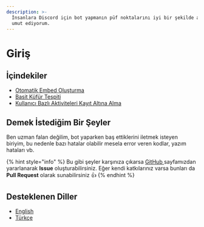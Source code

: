 ```yaml
---
description: >-
  İnsanlara Discord için bot yapmanın püf noktalarını iyi bir şekilde anlatmayı
  umut ediyorum.
---
```


# Giriş

## İçindekiler

* [Otomatik Embed Oluşturma](otomatik-embed-olusturma.md)
* [Basit Küfür Tespiti](basit-kuefuer-tespiti.md)
* [Kullanıcı Bazlı Aktiviteleri Kayıt Altına Alma](kullanici-bazli-aktiviteleri-kayit-altina-alma.md)

## Demek İstediğim Bir Şeyler

Ben uzman falan değilim, bot yaparken baş ettiklerini iletmek isteyen biriyim, bu nedenle bazı hatalar olabilir mesela error veren kodlar, yazım hataları vb.

{% hint style="info" %}
Bu gibi şeyler karşınıza çıkarsa [GitHub ](https://github.com/yussufjpg/DiscordJS-Tips)sayfamızdan yararlanarak **Issue** oluşturabilirsiniz. Eğer kendi katkılarınız varsa bunları da **Pull Request** olarak sunabilirsiniz 👍
{% endhint %}

## Desteklenen Diller

* [English](../english/basic-swear-detection.md)
* [Türkçe](giris.md)

